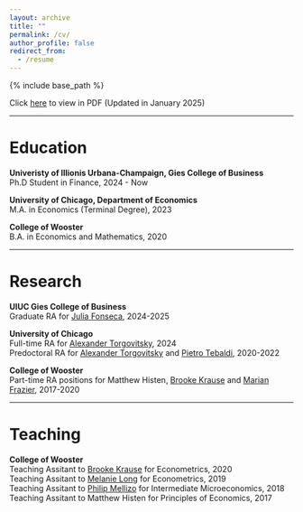 ```yaml
---
layout: archive
title: ""
permalink: /cv/
author_profile: false
redirect_from:
  - /resume
---
```


{% include base_path %}

Click [here](https://drive.google.com/file/d/1K24iUAvshwUJMkMthuDbaGY2PHg4LQoF/view?usp=sharing) to view in PDF (Updated in January 2025)

<hr> 

Education
======
<strong>Univeristy of Illionis Urbana-Champaign, Gies College of Business</strong> <br>
Ph.D Student in Finance, 2024 - Now <br>

<strong> University of Chicago, Department of Economics</strong> <br>
M.A. in Economics (Terminal Degree), 2023 <br>

<strong>College of Wooster</strong> <br>
B.A. in Economics and Mathematics, 2020<br>

<hr> 

Research
======
<strong>UIUC Gies College of Business</strong> <br>
Graduate RA for [Julia Fonseca](https://www.juliafonseca.com), 2024-2025 <br>

<strong>University of Chicago</strong><br>
Full-time RA for [Alexander Torgovitsky](https://a-torgovitsky.github.io), 2024<br>
Predoctoral RA for [Alexander Torgovitsky](https://a-torgovitsky.github.io) and [Pietro Tebaldi](https://www.pietrotebaldi.com), 2020-2022 <br>

<strong>College of Wooster</strong><br>
Part-time RA positions for Matthew Histen, [Brooke Krause](https://sites.google.com/view/brookekrause/home) and [Marian Frazier](https://wooster.edu/bio/mafrazier/), 2017-2020 <br>
  
<hr> 

Teaching
======
<strong>College of Wooster</strong> <br>
Teaching Assitant to [Brooke Krause](https://sites.google.com/view/brookekrause/home) for Econometrics, 2020 <br>
Teaching Assitant to [Melanie Long](https://sites.google.com/view/mglong/home?authuser=0) for Econometrics, 2019 <br>
Teaching Assitant to [Philip Mellizo](https://sites.google.com/view/brookekrause/home) for Intermediate Microeconomics, 2018 <br>
Teaching Assitant to Matthew Histen for Principles of Economics, 2017
